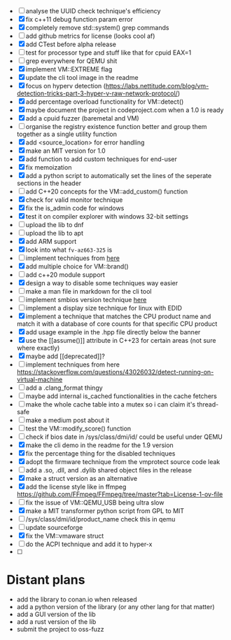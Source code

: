 - [ ] analyse the UUID check technique's efficiency
- [X] fix c++11 debug function param error
- [X] completely remove std::system() grep commands
- [ ] add github metrics for license (looks cool af)
- [X] add CTest before alpha release
- [ ] test for processor type and stuff like that for cpuid EAX=1
- [ ] grep everywhere for QEMU shit
- [X] implement VM::EXTREME flag
- [X] update the cli tool image in the readme
- [X] focus on hyperv detection (https://labs.nettitude.com/blog/vm-detection-tricks-part-3-hyper-v-raw-network-protocol/)
- [X] add percentage overload functionality for VM::detect()
- [X] maybe document the project in codeproject.com when a 1.0 is ready
- [X] add a cpuid fuzzer (baremetal and VM)
- [ ] organise the registry existence function better and group them together as a single utility function
- [X] add <source_location> for error handling
- [X] make an MIT version for 1.0
- [X] add function to add custom techniques for end-user
- [X] fix memoization
- [X] add a python script to automatically set the lines of the seperate sections in the header
- [ ] add C++20 concepts for the VM::add_custom() function
- [X] check for valid monitor technique
- [X] fix the is_admin code for windows
- [X] test it on compiler explorer with windows 32-bit settings
- [ ] upload the lib to dnf 
- [ ] upload the lib to apt 
- [X] add ARM support
- [X] look into what `fv-az663-325` is
- [ ] implement techniques from [here](https://labs.nettitude.com/blog/vm-detection-tricks-part-3-hyper-v-raw-network-protocol/)
- [X] add multiple choice for VM::brand()
- [ ] add c++20 module support 
- [X] design a way to disable some techniques way easier
- [ ] make a man file in markdown for the cli tool
- [ ] implement smbios version technique [here](https://github.com/Print3M/Anti-VM/blob/eb524ed89e783b36c149acc450b2350d4198b06b/detectors.cpp#L88)
- [ ] implement a display size technique for linux with EDID 
- [X] implement a technique that matches the CPU product name and match it with a database of core counts for that specific CPU product
- [X] add usage example in the .hpp file directly below the banner
- [X] use the [[assume()]] attribute in C++23 for certain areas (not sure where exactly) 
- [X] maybe add [[deprecated]]?
- [ ] implement techniques from here https://stackoverflow.com/questions/43026032/detect-running-on-virtual-machine
- [ ] add a .clang_format thingy
- [ ] maybe add internal is_cached functionalities in the cache fetchers
- [ ] make the whole cache table into a mutex so i can claim it's thread-safe
- [ ] make a medium post about it
- [ ] test the VM::modify_score() function
- [ ] check if bios date in /sys/class/dmi/id/ could be useful under QEMU
- [X] make the cli demo in the readme for the 1.9 version
- [X] fix the percentage thing for the disabled techniques
- [X] adopt the firmware technique from the vmprotect source code leak
- [ ] add a .so, .dll, and .dylib shared object files in the release 
- [X] make a struct version as an alternative
- [X] add the license style like in ffmpeg https://github.com/FFmpeg/FFmpeg/tree/master?tab=License-1-ov-file
- [ ] fix the issue of VM::QEMU_USB being ultra slow
- [X] make a MIT transformer python script from GPL to MIT
- [ ] /sys/class/dmi/id/product_name check this in qemu
- [ ] update sourceforge
- [X] fix the VM::vmaware struct
- [ ] do the ACPI technique and add it to hyper-x
- [ ] 

# Distant plans
- add the library to conan.io when released
- add a python version of the library (or any other lang for that matter)
- add a GUI version of the lib
- add a rust version of the lib
- submit the project to oss-fuzz 